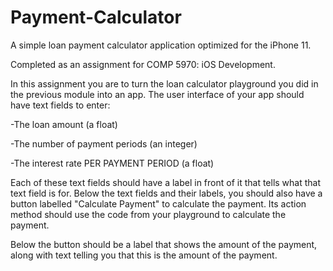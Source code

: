 # Payment-Calculator
A simple loan payment calculator application optimized for the iPhone 11.

Completed as an assignment for COMP 5970: iOS Development.

In this assignment you are to turn the loan calculator playground you did in the previous module into an app. The user interface of your app should have text fields to enter:

-The loan amount (a float)

-The number of payment periods (an integer)

-The interest rate PER PAYMENT PERIOD (a float) 

Each of these text fields should have a label in front of it that tells what that text field is for. Below the text fields and their labels, you should also have a button labelled "Calculate Payment" to calculate the payment. Its action method should use the code from your playground to calculate the payment. 

Below the button should be a label that shows the amount of the payment, along with text telling you that this is the amount of the payment.
